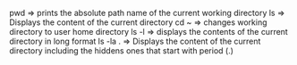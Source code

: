 pwd => prints the absolute path name of the current working directory
ls => Displays the content of the current directory
cd ~ => changes working directory to user home directory
ls -l => displays the contents of the current directory in long format
ls -la . => Displays the content of the current directory including the hiddens ones that start with period (.)
